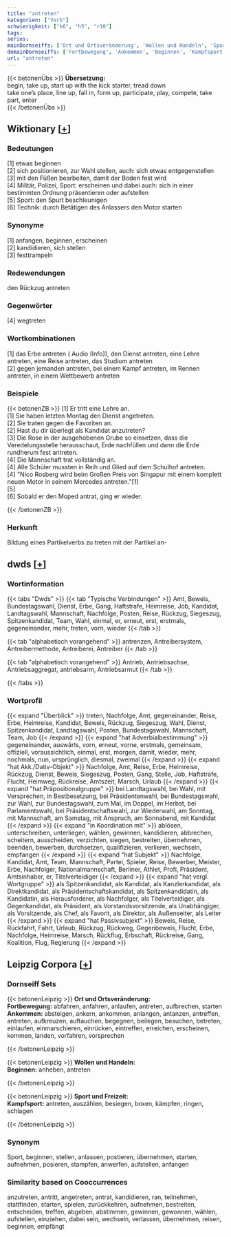 ```yaml
---
title: "antreten"
kategorien: ["Verb"]
schwierigkeit: ["k6", "h5", "r10"]
tags:
series:
mainDornseiffs: ['Ort und Ortsveränderung', 'Wollen und Handeln', 'Sport und Freizeit']
domainDornseiffs: ['Fortbewegung', 'Ankommen', 'Beginnen', 'Kampfsport']
url: "antreten"
---
```


{{< betonenÜbs >}}
**Übersetzung:**  
begin, take up, start up with the kick starter, tread  down  
take one’s place, line up, fall in, form up, participate, play, compete, take part, enter  
{{< /betonenÜbs >}}

## Wiktionary [[+](https://de.wiktionary.org/wiki/antreten)]

### Bedeutungen
[1] etwas beginnen  
[2] sich positionieren, zur Wahl stellen, auch: sich etwas entgegenstellen  
[3] mit den Füßen bearbeiten, damit der Boden fest wird  
[4] Militär, Polizei, Sport: erscheinen und dabei auch: sich in einer bestimmten Ordnung präsentieren oder aufstellen  
[5] Sport: den Spurt beschleunigen  
[6] Technik: durch Betätigen des Anlassers den Motor starten  

### Synonyme
[1] anfangen, beginnen, erscheinen  
[2] kandidieren, sich stellen  
[3] festtrampeln  

### Redewendungen
den Rückzug antreten  

### Gegenwörter
[4] wegtreten  

### Wortkombinationen
[1] das Erbe antreten ( Audio (Info)), den Dienst antreten, eine Lehre antreten, eine Reise antreten, das Studium antreten  
[2] gegen jemanden antreten, bei einem Kampf antreten, im Rennen antreten, in einem Wettbewerb antreten  

### Beispiele
{{< betonenZB >}}
[1] Er tritt eine Lehre an.  
[1] Sie haben letzten Montag den Dienst angetreten.  
[2] Sie traten gegen die Favoriten an.  
[2] Hast du dir überlegt als Kandidat anzutreten?  
[3] Die Rose in der ausgehobenen Grube so einsetzen, dass die Veredelungsstelle herausschaut, Erde nachfüllen und dann die Erde rundherum fest antreten.  
[4] Die Mannschaft trat vollständig an.  
[4] Alle Schüler mussten in Reih und Glied auf dem Schulhof antreten.  
[4] "Nico Rosberg wird beim Großen Preis von Singapur mit einem komplett neuen Motor in seinem Mercedes antreten."[1]  
[5]  
[6] Sobald er den Moped antrat, ging er wieder.  

{{< /betonenZB >}}
### Herkunft
Bildung eines Partikelverbs zu treten mit der Partikel an-  



## dwds [[+](https://www.dwds.de/wb/antreten)]

### Wortinformation
{{< tabs "Dwds" >}}
{{< tab "Typische Verbindungen" >}}
Amt, Beweis, Bundestagswahl, Dienst, Erbe, Gang, Haftstrafe, Heimreise, Job, Kandidat, Landtagswahl, Mannschaft, Nachfolge, Posten, Reise, Rückzug, Siegeszug, Spitzenkandidat, Team, Wahl, einmal, er, erneut, erst, erstmals, gegeneinander, mehr, treten, vorn, wieder
{{< /tab >}}

{{< tab "alphabetisch vorangehend" >}}
antrenzen, Antreibersystem, Antreibermethode, Antreiberei, Antreiber
{{< /tab >}}

{{< tab "alphabetisch vorangehend" >}}
Antrieb, Antriebsachse, Antriebsaggregat, antriebsarm, Antriebsarmut
{{< /tab >}}

{{< /tabs >}}

### Wortprofil
{{< expand "Überblick" >}} treten, Nachfolge, Amt, gegeneinander, Reise, Erbe, Heimreise, Kandidat, Beweis, Rückzug, Siegeszug, Wahl, Dienst, Spitzenkandidat, Landtagswahl, Posten, Bundestagswahl, Mannschaft, Team, Job {{< /expand >}}
{{< expand "hat Adverbialbestimmung" >}} gegeneinander, auswärts, vorn, erneut, vorne, erstmals, gemeinsam, offiziell, voraussichtlich, einmal, erst, morgen, damit, wieder, mehr, nochmals, nun, ursprünglich, diesmal, zweimal {{< /expand >}}
{{< expand "hat Akk./Dativ-Objekt" >}} Nachfolge, Amt, Reise, Erbe, Heimreise, Rückzug, Dienst, Beweis, Siegeszug, Posten, Gang, Stelle, Job, Haftstrafe, Flucht, Heimweg, Rückreise, Amtszeit, Marsch, Urlaub {{< /expand >}}
{{< expand "hat Präpositionalgruppe" >}} bei Landtagswahl, bei Wahl, mit Versprechen, in Bestbesetzung, bei Präsidentenwahl, bei Bundestagswahl, zur Wahl, zur Bundestagswahl, zum Mal, im Doppel, im Herbst, bei Parlamentswahl, bei Präsidentschaftswahl, zur Wiederwahl, am Sonntag, mit Mannschaft, am Samstag, mit Anspruch, am Sonnabend, mit Kandidat {{< /expand >}}
{{< expand "in Koordination mit" >}} ablösen, unterschreiben, unterliegen, wählen, gewinnen, kandidieren, abbrechen, scheitern, ausscheiden, verzichten, siegen, bestreiten, übernehmen, beenden, bewerben, durchsetzen, qualifizieren, verlieren, wechseln, empfangen {{< /expand >}}
{{< expand "hat Subjekt" >}} Nachfolge, Kandidat, Amt, Team, Mannschaft, Partei, Spieler, Reise, Bewerber, Meister, Erbe, Nachfolger, Nationalmannschaft, Berliner, Athlet, Profi, Präsident, Amtsinhaber, er, Titelverteidiger {{< /expand >}}
{{< expand "hat vergl. Wortgruppe" >}} als Spitzenkandidat, als Kandidat, als Kanzlerkandidat, als Direktkandidat, als Präsidentschaftskandidat, als Spitzenkandidatin, als Kandidatin, als Herausforderer, als Nachfolger, als Titelverteidiger, als Gegenkandidat, als Präsident, als Vorstandsvorsitzende, als Unabhängiger, als Vorsitzende, als Chef, als Favorit, als Direktor, als Außenseiter, als Leiter {{< /expand >}}
{{< expand "hat Passivsubjekt" >}} Beweis, Reise, Rückfahrt, Fahrt, Urlaub, Rückzug, Rückweg, Gegenbeweis, Flucht, Erbe, Nachfolge, Heimreise, Marsch, Rückflug, Erbschaft, Rückreise, Gang, Koalition, Flug, Regierung {{< /expand >}}

## Leipzig Corpora [[+](https://corpora.uni-leipzig.de/en/res?word=antreten&corpusId=deu_newscrawl-public_2018)]

### Dornseiff Sets
{{< betonenLeipzig >}}
**Ort und Ortsveränderung:**  
**Fortbewegung:** abfahren, anfahren, anlaufen, antreten, aufbrechen, starten  
**Ankommen:** absteigen, ankern, ankommen, anlangen, antanzen, antreffen, antreten, aufkreuzen, auftauchen, begegnen, beilegen, besuchen, betreten, einlaufen, einmarschieren, einrücken, eintreffen, erreichen, erscheinen, kommen, landen, vorfahren, vorsprechen  

{{< /betonenLeipzig >}}


{{< betonenLeipzig >}}
**Wollen und Handeln:**  
**Beginnen:** anheben, antreten  

{{< /betonenLeipzig >}}


{{< betonenLeipzig >}}
**Sport und Freizeit:**  
**Kampfsport:** antreten, auszählen, besiegen, boxen, kämpfen, ringen, schlagen  

{{< /betonenLeipzig >}}

### Synonym
Sport, beginnen, stellen, anlassen, postieren, übernehmen, starten, aufnehmen, posieren, stampfen, anwerfen, aufstellen, anfangen


### Similarity based on Cooccurrences
anzutreten, antritt, angetreten, antrat, kandidieren, ran, teilnehmen, stattfinden, starten, spielen, zurückkehren, aufnehmen, bestreiten, entscheiden, treffen, abgeben, abstimmen, gewinnen, gewonnen, wählen, aufstellen, einziehen, dabei sein, wechseln, verlassen, übernehmen, reisen, beginnen, empfängt

